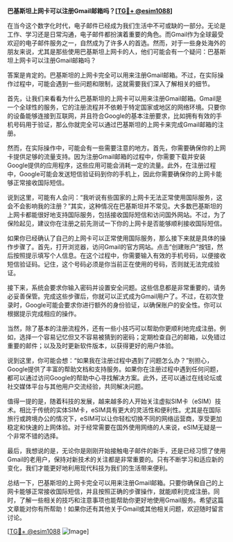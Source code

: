 **巴基斯坦上网卡可以注册Gmail邮箱吗？[[TG💪+ @esim1088](https://t.me/s/esim1088)]**

在当今这个数字化时代，电子邮件已经成为我们生活中不可或缺的一部分。无论是工作、学习还是日常沟通，电子邮件都扮演着重要的角色。而Gmail作为全球最受欢迎的电子邮件服务之一，自然成为了许多人的首选。然而，对于一些身处海外的朋友来说，尤其是那些使用巴基斯坦上网卡的人，他们可能会有一个疑问：巴基斯坦上网卡可以注册Gmail邮箱吗？

答案是肯定的。巴基斯坦的上网卡完全可以用来注册Gmail邮箱。不过，在实际操作过程中，可能会遇到一些问题和限制，这就需要我们深入了解相关的细节。

首先，让我们来看看为什么巴基斯坦的上网卡可以用来注册Gmail邮箱。Gmail是一个全球性的服务，它的注册流程并不依赖于特定国家或地区的网络环境。只要你的设备能够连接到互联网，并且符合Google的基本注册要求，比如拥有有效的手机号码用于验证，那么你就完全可以通过巴基斯坦的上网卡来完成Gmail邮箱的注册。

然而，在实际操作中，可能会有一些需要注意的地方。首先，你需要确保你的上网卡提供足够的流量支持。因为注册Gmail邮箱的过程中，你需要下载并安装Google提供的应用程序，这些应用可能会消耗一定的流量。此外，在注册过程中，Google可能会发送短信验证码到你的手机上，因此你需要确保你的上网卡能够正常接收国际短信。

说到这里，可能有人会问：“我听说有些国家的上网卡无法正常使用国际服务，这会不会影响我的注册？”其实，这种情况在巴基斯坦并不常见。大多数巴基斯坦的上网卡都能很好地支持国际服务，包括接收国际短信和访问国外网站。不过，为了保险起见，建议你在注册之前先测试一下你的上网卡是否能够顺利接收国际短信。

如果你已经确认了自己的上网卡可以正常使用国际服务，那么接下来就是具体的操作步骤了。首先，打开浏览器，访问Gmail的官方网站。点击“创建账户”按钮，然后按照提示填写个人信息。在这个过程中，你需要输入有效的手机号码，以便接收短信验证码。记住，这个号码必须是你当前正在使用的号码，否则就无法完成验证。

接下来，系统会要求你输入密码并设置安全问题。这些信息都是非常重要的，请务必妥善保管。完成这些步骤后，你就可以正式成为Gmail用户了。不过，在初次登录时，Google可能会要求你进行额外的身份验证，以确保账户的安全性。你可以根据提示完成相应的操作。

当然，除了基本的注册流程外，还有一些小技巧可以帮助你更顺利地完成注册。例如，选择一个容易记忆但又不容易被猜到的密码；定期检查自己的邮箱，以免错过重要的邮件；以及及时更新软件版本，以获得更好的用户体验。

说到这里，你可能会想：“如果我在注册过程中遇到了问题怎么办？”别担心，Google提供了丰富的帮助文档和支持服务。如果你在注册过程中遇到任何问题，都可以通过访问Google的帮助中心寻找解决方案。此外，还可以通过在线论坛或社交媒体平台与其他用户交流经验，共同解决问题。

值得一提的是，随着科技的发展，越来越多的人开始关注虚拟SIM卡（eSIM）技术。相比于传统的实体SIM卡，eSIM具有更大的灵活性和便利性。尤其是在国际旅行或跨境办公的情况下，eSIM可以让你轻松切换不同的网络运营商，享受更加稳定和快速的上网体验。对于经常需要在国外使用网络的人来说，eSIM无疑是一个非常不错的选择。

最后，我想说的是，无论你是刚刚开始接触电子邮件的新手，还是已经习惯了使用Gmail的老用户，保持对新技术的关注都是非常重要的。只有不断学习和适应新的变化，我们才能更好地利用现代科技为我们的生活带来便利。

总结一下，巴基斯坦的上网卡完全可以用来注册Gmail邮箱。只要你确保自己的上网卡能够正常接收国际短信，并且按照正确的步骤操作，就能顺利完成注册。同时，了解一些相关的技巧和注意事项也能帮助你更好地使用Gmail服务。希望这篇文章能对你有所帮助！如果你还有其他关于Gmail或其他相关问题，欢迎随时留言讨论。

[[TG💪+ @esim1088](https://t.me/s/esim1088) ![Image](https://i.postimg.cc/4NQfJmqS/Snipaste-2025-05-13-00-14-12.png)]